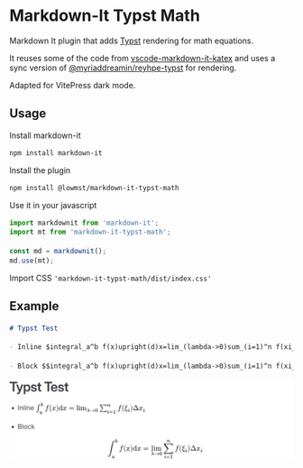 # Markdown-It Typst Math

Markdown It plugin that adds [Typst](https://github.com/typst/typst) rendering for math equations.

It reuses some of the code from [vscode-markdown-it-katex](https://github.com/microsoft/vscode-markdown-it-katex) and uses a sync version of [@myriaddreamin/reyhpe-typst](https://www.npmjs.com/package/@myriaddreamin/rehype-typst) for rendering.

Adapted for VitePress dark mode.
## Usage

Install markdown-it

```bash
npm install markdown-it
```

Install the plugin

```bash
npm install @lowmst/markdown-it-typst-math
```

Use it in your javascript

```javascript
import markdownit from 'markdown-it';
import mt from 'markdown-it-typst-math';

const md = markdownit();
md.use(mt);
```

Import CSS `'markdown-it-typst-math/dist/index.css'`

## Example

```markdown
# Typst Test

- Inline $integral_a^b f(x)upright(d)x=lim_(lambda->0)sum_(i=1)^n f(xi_i)Delta x_i$

- Block $$integral_a^b f(x)upright(d)x=lim_(lambda->0)sum_(i=1)^n f(xi_i)Delta x_i$$
```

![](image\example.png)
